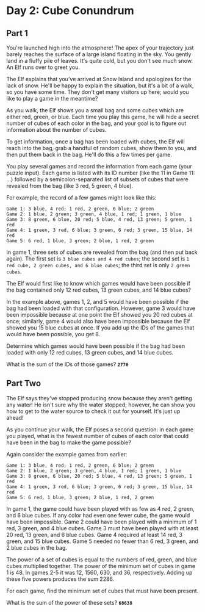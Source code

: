 # Day 2: Cube Conundrum

## Part 1

You're launched high into the atmosphere! The apex of your trajectory just barely reaches the
surface of a large island floating in the sky. You gently land in a fluffy pile of leaves. It's
quite cold, but you don't see much snow. An Elf runs over to greet you.

The Elf explains that you've arrived at Snow Island and apologizes for the lack of snow. He'll be
happy to explain the situation, but it's a bit of a walk, so you have some time. They don't get many
visitors up here; would you like to play a game in the meantime?

As you walk, the Elf shows you a small bag and some cubes which are either red, green, or blue. Each
time you play this game, he will hide a secret number of cubes of each color in the bag, and your
goal is to figure out information about the number of cubes.

To get information, once a bag has been loaded with cubes, the Elf will reach into the bag, grab a
handful of random cubes, show them to you, and then put them back in the bag. He'll do this a few
times per game.

You play several games and record the information from each game (your puzzle input). Each game is
listed with its ID number (like the 11 in Game 11: ...) followed by a semicolon-separated list of
subsets of cubes that were revealed from the bag (like 3 red, 5 green, 4 blue).

For example, the record of a few games might look like this:

```
Game 1: 3 blue, 4 red; 1 red, 2 green, 6 blue; 2 green
Game 2: 1 blue, 2 green; 3 green, 4 blue, 1 red; 1 green, 1 blue
Game 3: 8 green, 6 blue, 20 red; 5 blue, 4 red, 13 green; 5 green, 1 red
Game 4: 1 green, 3 red, 6 blue; 3 green, 6 red; 3 green, 15 blue, 14 red
Game 5: 6 red, 1 blue, 3 green; 2 blue, 1 red, 2 green
```

In game 1, three sets of cubes are revealed from the bag (and then put back again). The first set is
`3 blue cubes and 4 red cubes`; the second set is `1 red cube, 2 green cubes, and 6 blue cubes`; the
third set is only `2 green cubes`.

The Elf would first like to know which games would have been possible if the bag contained only 12
red cubes, 13 green cubes, and 14 blue cubes?

In the example above, games 1, 2, and 5 would have been possible if the bag had been loaded with
that configuration. However, game 3 would have been impossible because at one point the Elf showed
you 20 red cubes at once; similarly, game 4 would also have been impossible because the Elf showed
you 15 blue cubes at once. If you add up the IDs of the games that would have been possible, you
get 8.

Determine which games would have been possible if the bag had been loaded with only 12 red cubes, 13
green cubes, and 14 blue cubes.

What is the sum of the IDs of those games? **`2776`**

## Part Two

The Elf says they've stopped producing snow because they aren't getting any water! He isn't sure why
the water stopped; however, he can show you how to get to the water source to check it out for
yourself. It's just up ahead!

As you continue your walk, the Elf poses a second question: in each game you played, what is the
fewest number of cubes of each color that could have been in the bag to make the game possible?

Again consider the example games from earlier:

```
Game 1: 3 blue, 4 red; 1 red, 2 green, 6 blue; 2 green
Game 2: 1 blue, 2 green; 3 green, 4 blue, 1 red; 1 green, 1 blue
Game 3: 8 green, 6 blue, 20 red; 5 blue, 4 red, 13 green; 5 green, 1 red
Game 4: 1 green, 3 red, 6 blue; 3 green, 6 red; 3 green, 15 blue, 14 red
Game 5: 6 red, 1 blue, 3 green; 2 blue, 1 red, 2 green
```

In game 1, the game could have been played with as few as 4 red, 2 green, and 6 blue cubes. If any
color had even one fewer cube, the game would have been impossible. Game 2 could have been played
with a minimum of 1 red, 3 green, and 4 blue cubes. Game 3 must have been played with at least 20
red, 13 green, and 6 blue cubes. Game 4 required at least 14 red, 3 green, and 15 blue cubes. Game 5
needed no fewer than 6 red, 3 green, and 2 blue cubes in the bag.

The power of a set of cubes is equal to the numbers of red, green, and blue cubes multiplied
together. The power of the minimum set of cubes in game 1 is 48. In games 2-5 it was 12, 1560, 630,
and 36, respectively. Adding up these five powers produces the sum 2286.

For each game, find the minimum set of cubes that must have been present.

What is the sum of the power of these sets? **`68638`**
